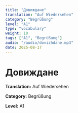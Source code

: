 ```yaml
---
title: "Довиждане"
translation: "Auf Wiedersehen"
category: "Begrüßung"
level: "A1"
type: "vocabulary"
weight: 10
tags: ["A1", "Begrüßung"]
audio: "/audio/dovizhdane.mp3"
date: 2025-08-17
---
```


# Довиждане

**Translation:** Auf Wiedersehen

**Category:** Begrüßung

**Level:** A1

